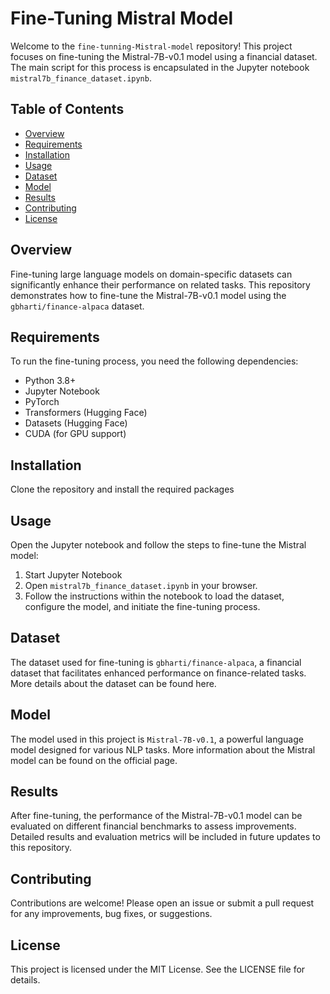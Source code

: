 # Fine-Tuning Mistral Model

Welcome to the `fine-tunning-Mistral-model` repository! This project focuses on fine-tuning the Mistral-7B-v0.1 model using a financial dataset. The main script for this process is encapsulated in the Jupyter notebook `mistral7b_finance_dataset.ipynb`.

## Table of Contents

- [Overview](#overview)
- [Requirements](#requirements)
- [Installation](#installation)
- [Usage](#usage)
- [Dataset](#dataset)
- [Model](#model)
- [Results](#results)
- [Contributing](#contributing)
- [License](#license)

## Overview

Fine-tuning large language models on domain-specific datasets can significantly enhance their performance on related tasks. This repository demonstrates how to fine-tune the Mistral-7B-v0.1 model using the `gbharti/finance-alpaca` dataset.

## Requirements

To run the fine-tuning process, you need the following dependencies:

- Python 3.8+
- Jupyter Notebook
- PyTorch
- Transformers (Hugging Face)
- Datasets (Hugging Face)
- CUDA (for GPU support)

## Installation

Clone the repository and install the required packages

## Usage
Open the Jupyter notebook and follow the steps to fine-tune the Mistral model:
1. Start Jupyter Notebook
2. Open `mistral7b_finance_dataset.ipynb` in your browser.
3. Follow the instructions within the notebook to load the dataset, configure 
   the model, and initiate the fine-tuning process.

## Dataset
The dataset used for fine-tuning is `gbharti/finance-alpaca`, a financial dataset that facilitates enhanced performance on finance-related tasks. More details about the dataset can be found here.

## Model
The model used in this project is `Mistral-7B-v0.1`, a powerful language model designed for various NLP tasks. More information about the Mistral model can be found on the official page.

## Results
After fine-tuning, the performance of the Mistral-7B-v0.1 model can be evaluated on different financial benchmarks to assess improvements. Detailed results and evaluation metrics will be included in future updates to this repository.

## Contributing
Contributions are welcome! Please open an issue or submit a pull request for any improvements, bug fixes, or suggestions.

## License
This project is licensed under the MIT License. See the LICENSE file for details.

